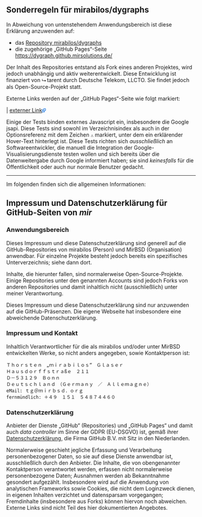 ## Sonderregeln für mirabilos/dygraphs

In Abweichung von untenstehendem Anwendungsbereich ist diese
Erklärung anzuwenden auf:

- das [Repository mirabilos/dygraphs](https://github.com/mirabilos/dygraphs)
- die zugehörige „GitHub Pages“-Seite https://dygraph.github.mirsolutions.de/

Der Inhalt des Repositories entstand als Fork eines anderen Projektes,
wird jedoch unabhängig und aktiv weiterentwickelt. Diese Entwicklung
ist finanziert von ⮡ tarent durch Deutsche Telekom, LLCTO. Sie findet
jedoch als Open-Source-Projekt statt.

Externe Links werden auf der „GitHub Pages“-Seite wie folgt markiert:

| [externer Link](https://dygraph.github.mirsolutions.de/)![Kennzeichnungsicon für externe Links](../vextlnk.png)

Einige der Tests binden externes Javascript ein, insbesondere die
Google jsapi. Diese Tests sind sowohl im Verzeichnisindex als auch
in der Optionsreferenz mit dem Zeichen **`⚠`** markiert, unter dem
ein erklärender Hover-Text hinterlegt ist. Diese Tests richten sich
_ausschließlich_ an Softwareentwickler, die manuell die Integration
der Google-Visualisierungsdienste testen wollen und sich bereits
über die Datenweitergabe durch Google informiert haben; sie sind
_keinesfalls_ für die Öffentlichkeit oder auch nur normale Benutzer
gedacht.

----

Im folgenden finden sich die allgemeinen Informationen:

## Impressum und Datenschutzerklärung für GitHub-Seiten von _mir_

### Anwendungsbereich

Dieses Impressum und diese Datenschutzerklärung sind generell
auf die GitHub-Repositories von mirabilos (Person) und MirBSD
(Organisation) anwendbar. Für einzelne Projekte besteht jedoch
bereits ein spezifisches Unterverzeichnis; siehe dann dort.

Inhalte, die hierunter fallen, sind normalerweise Open-Source-Projekte.
Einige Repositories unter den genannten Accounts sind jedoch Forks von
anderen Repositories und damit inhaltlich nicht (ausschließlich) unter
meiner Verantwortung.

Dieses Impressum und diese Datenschutzerklärung sind nur anzuwenden
auf die GitHub-Präsenzen. Die eigene Webseite hat insbesondere eine
abweichende Datenschutzerklärung.

### Impressum und Kontakt

Inhaltlich Verantwortlicher für die als mirabilos und/oder unter
MirBSD entwickelten Werke, so nicht anders angegeben, sowie
Kontaktperson ist:

    Ｔｈｏｒｓｔｅｎ　„ｍｉｒａｂｉｌｏｓ“　Ｇｌａｓｅｒ
    Ｈａｕｓｄｏｒｆｆｓｔｒａßｅ　２１１
    Ｄ－５３１２９　Ｂｏｎｎ
    Ｄｅｕｔｓｃｈｌａｎｄ　（Ｇｅｒｍａｎｙ　／　Ａｌｌｅｍａｇｎｅ）
    eMail: ｔｇ＠ｍｉｒｂｓｄ．ｏｒｇ
    fernmündlich: ＋４９　１５１　５４８７４４６０

### Datenschutzerklärung

Anbieter der Dienste „GitHub“ (Repositories) und „GitHub Pages“
und damit auch _data controller_ im Sinne der GDPR (EU-DSGVO)
ist, gemäß ihrer [Datenschutzerklärung](https://docs.github.com/en/site-policy/privacy-policies/github-privacy-statement),
die Firma GitHub B.V. mit Sitz in den Niederlanden.

Normalerweise geschieht jegliche Erfassung und Verarbeitung
personenbezogener Daten, so sie auf diese Dienste anwendbar
ist, ausschließlich durch den Anbieter. Die Inhalte, die von
obengenannter Kontaktperson verantwortet werden, erfassen
nicht normalerweise personenbezogene Daten; Ausnahmen werden
ab Bekanntnahme gesondert aufgezählt. Insbesondere wird auf
die Anwendung von analytischen Frameworks sowie Cookies, die
nicht dem Loginzweck dienen, in eigenen Inhalten verzichtet
und datensparsam vorgegangen; Fremdinhalte (insbesondere aus
Forks) können hiervon noch abweichen. Externe Links sind nicht
Teil des hier dokumentierten Angebotes.
